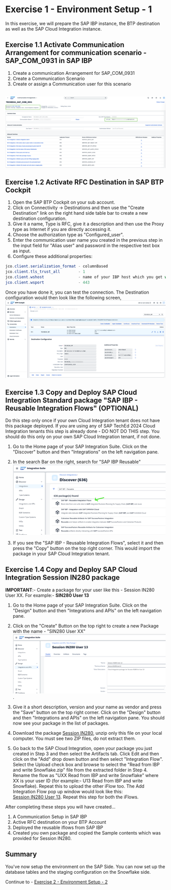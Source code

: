 # Exercise 1 - Environment Setup - 1

In this exercise, we will prepare the SAP IBP instance, the BTP destination as well as the SAP Cloud Integration instance.

## Exercise 1.1 Activate Communication Arrangement for communication scenario - SAP_COM_0931 in SAP IBP

1. Create a communication Arrangement for SAP_COM_0931
2. Create a Communication Scenario
3. Create or assign a Communication user for this scenario

<br>![](/exercises/ex1/images/01_01_0020.png)


## Exercise 1.2 Activate RFC Destination in SAP BTP Cockpit

1. Open the SAP BTP Cockpit on your sub account.
2. Click on Connectivity -> Destinations and then use the "Create Destination" link on the right hand side table bar to create a new destination configuration.
3. Give it a name, Type is RFC, give it a description and then use the Proxy type as Internet if you are directly accessing it.
4. Choose the authorization type as "Configured_user".
5. Enter the communication user name you created in the previous step in the input field for "Alias user" and password in the respective text box as input.
6. Configure these additional properties: 

```java
jco.client.serialization_format - columnBased
jco.client.tls_trust_all        - 1
jco.client.wshost               - name of your IBP host which you get while configuring the communication arrangement.
jco.client.wsport               - 443 

```
Once you have done it, you can test the connection. The Destination configuration would then look like the following screen,
<br>![](/exercises/ex1/images/01_01_0030.png)

## Exercise 1.3 Copy and Deploy SAP Cloud Integration Standard package "SAP IBP - Reusable Integration Flows" (OPTIONAL)

Do this step only once if your own Cloud Integration tenant does not have this package deployed. If you are using any of SAP TechEd 2024 Cloud Integration tenants this step is already done - DO NOT DO THIS step.  You should do this only on your own SAP Cloud Integration tenant, if not done.

1. Go to the Home page of your SAP Integration Suite. Click on the "Discover" button and then "Integrations" on the left navigation pane.
2. In the search Bar on the right, search for "SAP IBP Reusable"
<br>![](/exercises/ex1/images/01_01_0010.png)

3. If you see the "SAP IBP - Reusable Integration Flows", select it and then press the "Copy" button on the top right corner. This would import the package in your SAP Cloud Integration tenant. 

## Exercise 1.4 Copy and Deploy SAP Cloud Integration Session IN280 package

<b>IMPORTANT</b>:- Create a package for your user like this - Session IN280 User XX. For example:- <b>SIN280 User 13</b>

1. Go to the Home page of your SAP Integration Suite. Click on the "Design" button and then "Integrations and APIs" on the left navigation pane.
2. Click on the "Create" Button on the top right to create a new Package with the name - "SIN280 User XX"
<br>![](/exercises/ex1/images/01_02_0010.png).

3. Give it a short description, version and your name as vendor and press the "Save" button on the top right corner. Click on the "Design" button and then "Integrations and APIs" on the left navigation pane. You should now see your package in the list of packages.
4. Download the package [Session IN280](/artifacts/Session-IN280.zip), unzip only this file on your local computer. You must see two ZIP files, do not extract them.
5. Go back to the SAP Cloud Integration, open your package you just created in Step 3 and then select the Artifacts tab. Click Edit and then click on the "Add" drop down button and then select "Integration Flow". Select the Upload check box and browse to select the "Read from IBP and write Snowflake.zip" file from the extracted folder in Step 4. Rename the flow as "UXX Read from IBP and write Snowflake" where XX is your user ID (for example:- U13 Read from IBP and write Snowflake). Repeat this to upload the other iFlow too. The Add Integration Flow pop up window would look like this: 
<br>[Session IN280 User 13](/exercises/ex1/images/01_04_0010.png). 
Repeat this step for both the iFlows. 

After completing these steps you will have created...

1.  A Communication Setup in SAP IBP 
2.	Active RFC destination on your BTP Account
3.  Deployed the reusable iflows from SAP IBP
4.  Created you own package and copied the Sample contents which was provided for Session IN280.
 
## Summary

You've now setup the environment on the SAP Side. You can now set up the database tables and the staging configuration on the Snowflake side.

Continue to - [Exercise 2 - Environment Setup - 2](../ex2/README.md)

